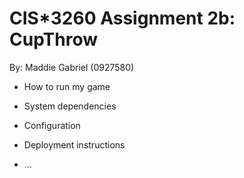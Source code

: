 # CIS*3260 Assignment 2b: CupThrow

By: Maddie Gabriel (0927580)

* How to run my game

* System dependencies

* Configuration

* Deployment instructions

* ...
